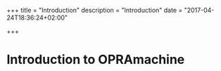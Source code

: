 +++
title = "Introduction"
description = "Introduction"
date = "2017-04-24T18:36:24+02:00"

+++

# Introduction to OPRAmachine
